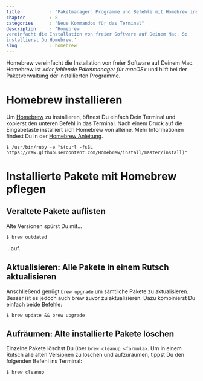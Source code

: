 ```yaml
---
title           : "Paketmanager: Programme und Befehle mit Homebrew installieren"
chapter         : 8
categories      : "Neue Kommandos für das Terminal"
description     : 'Homebrew
vereinfacht die Installation von freier Software auf Deinem Mac. So
installierst Du Homebrew.'
slug            : homebrew
---
```

Homebrew vereinfacht die Installation von freier Software auf Deinem
Mac. Homebrew ist *»der fehlende Paketmanager für macOS«* und hilft bei
der Paketverwaltung der installierten Programme.

# Homebrew installieren

Um [Homebrew](https://brew.sh/index_de.html) zu installieren, öffnest Du
einfach Dein Terminal und kopierst den unteren Befehl in das Terminal.
Nach einem Druck auf die Eingabetaste installiert sich Homebrew von
alleine. Mehr Informationen findest Du in der [Homebrew
Anleitung](https://docs.brew.sh/Installation.html).

    $ /usr/bin/ruby -e "$(curl -fsSL https://raw.githubusercontent.com/Homebrew/install/master/install)"

# Installierte Pakete mit Homebrew pflegen

## Veraltete Pakete auflisten

Alte Versionen spürst Du mit…

    $ brew outdated

…auf.

## Aktualisieren: Alle Pakete in einem Rutsch aktualisieren

Anschließend genügt `brew upgrade` um sämtliche Pakete zu aktualisieren.
Besser ist es jedoch auch brew zuvor zu aktualisieren. Dazu kombinierst
Du einfach beide Befehle:

    $ brew update && brew upgrade

## Aufräumen: Alte installierte Pakete löschen

Einzelne Pakete löschst Du über `brew cleanup <formula>`. Um in einem
Rutsch alle alten Versionen zu löschen und aufzuräumen, tippst Du den
folgenden Befehl ins Terminal:

    $ brew cleanup
